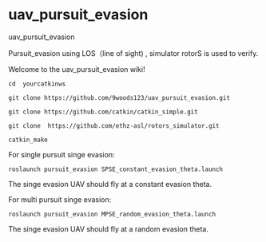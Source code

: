 # uav_pursuit_evasion
uav_pursuit_evasion


Pursuit_evasion using LOS（line of sight) , simulator rotorS is used to verify.  


Welcome to the uav_pursuit_evasion wiki!



```
cd  yourcatkinws

git clone https://github.com/9woods123/uav_pursuit_evasion.git

git clone https://github.com/catkin/catkin_simple.git

git clone  https://github.com/ethz-asl/rotors_simulator.git

catkin_make
```


For single  pursuit  singe evasion:

` roslaunch pursuit_evasion SPSE_constant_evasion_theta.launch `

The singe evasion UAV should fly at a constant evasion theta.

For multi pursuit  singe evasion:

` roslaunch pursuit_evasion MPSE_random_evasion_theta.launch `

The singe evasion UAV should fly at a random evasion theta.
